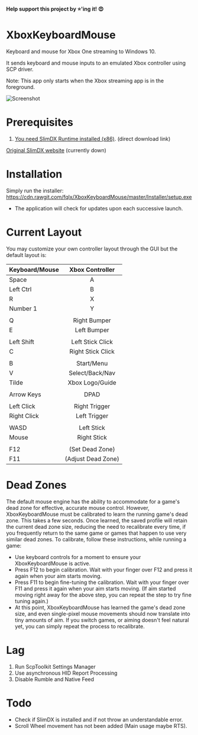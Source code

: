 **Help support this project by ⭐️'ing it! 😍**

# XboxKeyboardMouse
Keyboard and mouse for Xbox One streaming to Windows 10.

It sends keyboard and mouse inputs to an emulated Xbox controller using SCP driver.  

Note: This app only starts when the Xbox streaming app is in the foreground.

![Screenshot](https://cloud.githubusercontent.com/assets/6545688/23099037/50091be8-f655-11e6-838c-b94d7a62572b.PNG "Image of the GUI as of 11/12/16")

# Prerequisites
1. [You need SlimDX Runtime installed (x86)](/SlimDX%20Runtime%20.NET%204.0%20x86%20(January%202012).msi?raw=true). (direct download link)

[Original SlimDX website](https://slimdx.org/download.php) (currently down)

# Installation
Simply run the installer: https://cdn.rawgit.com/fqlx/XboxKeyboardMouse/master/Installer/setup.exe
* The application will check for updates upon each successive launch.

# Current Layout
You may customize your own controller layout through the GUI but the default layout is:

| Keyboard/Mouse| Xbox Controller   |
| ------------- |:-----------------:|
| Space         | A                 |
| Left Ctrl     | B                 |
| R             | X                 |
| Number 1      | Y                 |
|               |                   |
| Q             | Right Bumper      |
| E             | Left Bumper       |
|               |                   |
| Left Shift    | Left Stick Click  |
| C             | Right Stick Click |
|               |                   |
| B             | Start/Menu        |
| V             | Select/Back/Nav   |
| Tilde         | Xbox Logo/Guide   |
|               |                   |
| Arrow Keys    | DPAD              |
|               |                   |
| Left Click    | Right Trigger     |
| Right Click   | Left Trigger      |
|               |                   |
| WASD          | Left Stick        |
| Mouse         | Right Stick       |
|               |                   |
| F12           | (Set Dead Zone)   |
| F11           | (Adjust Dead Zone)|

# Dead Zones
The default mouse engine has the ability to accommodate for a game's dead zone for effective, accurate mouse control.
However, XboxKeyboardMouse must be calibrated to learn the running game's dead zone. This takes a few seconds.
Once learned, the saved profile will retain the current dead zone size, reducing the need to recalibrate every time, if you frequently return to the same game or games that happen to use very similar dead zones.
To calibrate, follow these instructions, while running a game:
* Use keyboard controls for a moment to ensure your XboxKeyboardMouse is active.
* Press F12 to begin calibration. Wait with your finger over F12 and press it again when your aim starts moving.
* Press F11 to begin fine-tuning the calibration. Wait with your finger over F11 and press it again when your aim starts moving. (If aim started moving right away for the above step, you can repeat the step to try fine tuning again.)
* At this point, XboxKeyboardMouse has learned the game's dead zone size, and even single-pixel mouse movements should now translate into tiny amounts of aim. If you switch games, or aiming doesn't feel natural yet, you can simply repeat the process to recalibrate.

# Lag
1.  Run ScpToolkit Settings Manager
2.  Use asynchronous HID Report Processing
3.  Disable Rumble and Native Feed

# Todo
* Check if SlimDX is installed and if not throw an understandable error.
* Scroll Wheel movement has not been added (Main usage maybe RTS).
